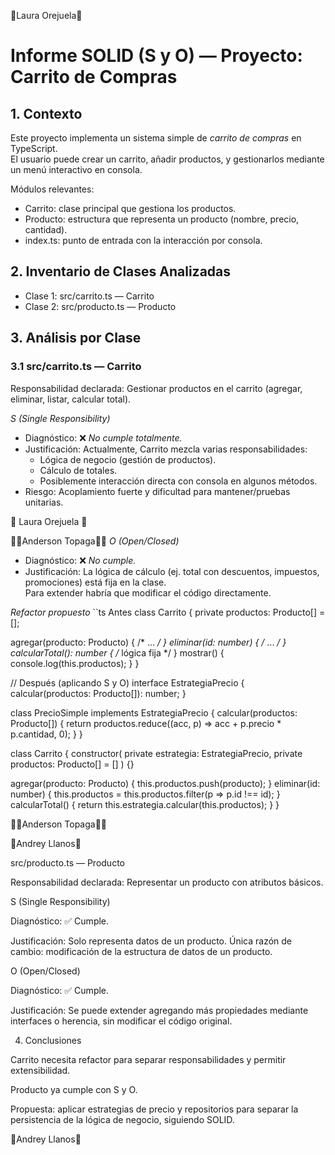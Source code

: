 🧁Laura Orejuela🧁

# Informe SOLID (S y O) — Proyecto: Carrito de Compras

## 1. Contexto
Este proyecto implementa un sistema simple de *carrito de compras* en TypeScript.  
El usuario puede crear un carrito, añadir productos, y gestionarlos mediante un menú interactivo en consola.

Módulos relevantes:
- Carrito: clase principal que gestiona los productos.
- Producto: estructura que representa un producto (nombre, precio, cantidad).
- index.ts: punto de entrada con la interacción por consola.

## 2. Inventario de Clases Analizadas
- Clase 1: src/carrito.ts — Carrito  
- Clase 2: src/producto.ts — Producto

## 3. Análisis por Clase

### 3.1 src/carrito.ts — Carrito
Responsabilidad declarada: Gestionar productos en el carrito (agregar, eliminar, listar, calcular total).

*S (Single Responsibility)*
- Diagnóstico: ❌ *No cumple totalmente.*
- Justificación: Actualmente, Carrito mezcla varias responsabilidades:
  - Lógica de negocio (gestión de productos).
  - Cálculo de totales.
  - Posiblemente interacción directa con consola en algunos métodos.
- Riesgo: Acoplamiento fuerte y dificultad para mantener/pruebas unitarias.
  
🧁 Laura Orejuela 🧁


🔴🔴Anderson Topaga🔴🔴
*O (Open/Closed)*
- Diagnóstico: ❌ *No cumple.*
- Justificación: La lógica de cálculo (ej. total con descuentos, impuestos, promociones) está fija en la clase.  
  Para extender habría que modificar el código directamente.

*Refactor propuesto*
``ts
 Antes
class Carrito {
  private productos: Producto[] = [];

  agregar(producto: Producto) { /* ... */ }
  eliminar(id: number) { /* ... */ }
  calcularTotal(): number { /* lógica fija */ }
  mostrar() { console.log(this.productos); }
}

// Después (aplicando S y O)
interface EstrategiaPrecio {
  calcular(productos: Producto[]): number;
}

class PrecioSimple implements EstrategiaPrecio {
  calcular(productos: Producto[]) {
    return productos.reduce((acc, p) => acc + p.precio * p.cantidad, 0);
  }
}

class Carrito {
  constructor(
    private estrategia: EstrategiaPrecio,
    private productos: Producto[] = []
  ) {}

  agregar(producto: Producto) { this.productos.push(producto); }
  eliminar(id: number) { this.productos = this.productos.filter(p => p.id !== id); }
  calcularTotal() { return this.estrategia.calcular(this.productos); }
}

🔴🔴Anderson Topaga🔴🔴 

🧿Andrey Llanos🧿

src/producto.ts — Producto

Responsabilidad declarada: Representar un producto con atributos básicos.

S (Single Responsibility)

Diagnóstico: ✅ Cumple.

Justificación: Solo representa datos de un producto.
Única razón de cambio: modificación de la estructura de datos de un producto.

O (Open/Closed)

Diagnóstico: ✅ Cumple.

Justificación: Se puede extender agregando más propiedades mediante interfaces o herencia, sin modificar el código original.

4. Conclusiones

Carrito necesita refactor para separar responsabilidades y permitir extensibilidad.

Producto ya cumple con S y O.

Propuesta: aplicar estrategias de precio y repositorios para separar la persistencia de la lógica de negocio, siguiendo SOLID.

🧿Andrey Llanos🧿
